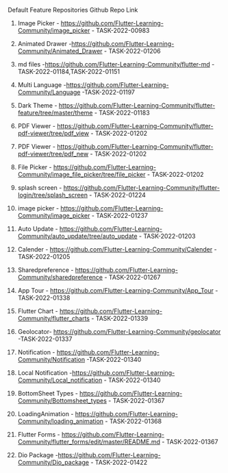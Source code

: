 Default Feature Repositories Github Repo Link

1. Image Picker - https://github.com/Flutter-Learning-Community/image_picker - TASK-2022-00983

2. Animated Drawer -https://github.com/Flutter-Learning-Community/Animated_Drawer - TASK-2022-01206

3. md files -https://github.com/Flutter-Learning-Community/flutter-md -TASK-2022-01184,TASK-2022-01151

4. Multi Language -https://github.com/Flutter-Learning-Community/Language -TASK-2022-01197

5. Dark Theme - https://github.com/Flutter-Learning-Community/flutter-feature/tree/master/theme - TASK-2022-01183

6. PDF Viewer - https://github.com/Flutter-Learning-Community/flutter-pdf-viewer/tree/pdf_view - TASK-2022-01202

7. PDF Viewer - https://github.com/Flutter-Learning-Community/flutter-pdf-viewer/tree/pdf_new - TASK-2022-01202

8. File Picker - https://github.com/Flutter-Learning-Community/image_file_picker/tree/file_picker - TASK-2022-01202

9. splash screen - https://github.com/Flutter-Learning-Community/flutter-login/tree/splash_screen   -  TASK-2022-01224

10. image picker - https://github.com/Flutter-Learning-Community/image_picker -  TASK-2022-01237

11. Auto Update - https://github.com/Flutter-Learning-Community/auto_update/tree/auto_update - TASK-2022-01203

12. Calender - https://github.com/Flutter-Learning-Community/Calender - TASK-2022-01205 

13. Sharedpreference -  https://github.com/Flutter-Learning-Community/sharedpreference - TASK-2022-01267

14. App Tour  - https://github.com/Flutter-Learning-Community/App_Tour - TASK-2022-01338
  
15. Flutter Chart  - https://github.com/Flutter-Learning-Community/flutter_charts  -  TASK-2022-01339

16. Geolocator- https://github.com/Flutter-Learning-Community/geolocator -TASK-2022-01337


17. Notification - https://github.com/Flutter-Learning-Community/Notification -TASK-2022-01340

18. Local Notification -https://github.com/Flutter-Learning-Community/Local_notification - TASK-2022-01340

19. BottomSheet Types - https://github.com/Flutter-Learning-Community/Bottomsheet_types - TASK-2022-01367

20. LoadingAnimation - https://github.com/Flutter-Learning-Community/loading_animation - TASK-2022-01368

21. Flutter Forms - https://github.com/Flutter-Learning-Community/flutter_forms/edit/master/README.md -  TASK-2022-01367

22. Dio Package -https://github.com/Flutter-Learning-Community/Dio_package - TASK-2022-01422


